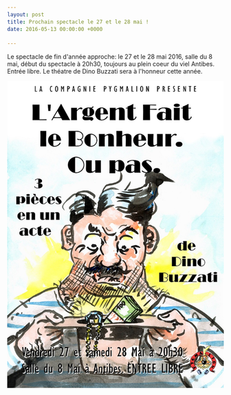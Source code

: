 ```yaml
---
layout: post
title: Prochain spectacle le 27 et le 28 mai !
date: 2016-05-13 00:00:00 +0000

---
```

Le spectacle de fin d'année approche: le 27 et le 28 mai 2016, salle du 8 mai, début du spectacle à 20h30, toujours au plein coeur du viel Antibes. Entrée libre.
Le théatre de Dino Buzzati sera à l'honneur cette année. 

![](/images/2016/affiche_2016_medium.jpg)